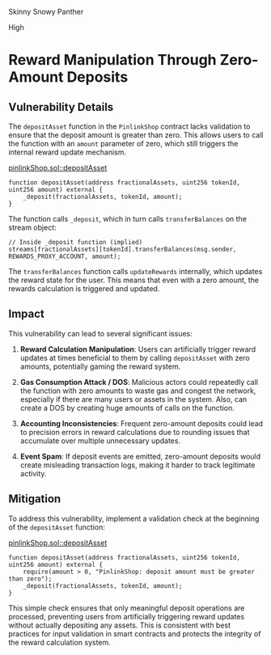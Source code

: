 Skinny Snowy Panther

High

# Reward Manipulation Through Zero-Amount Deposits

## Vulnerability Details

The `depositAsset` function in the `PinlinkShop` contract lacks validation to ensure that the deposit amount is greater than zero. This allows users to call the function with an `amount` parameter of zero, which still triggers the internal reward update mechanism.

[pinlinkShop.sol::depositAsset](https://github.com/sherlock-audit/2025-03-pinlink-rwa-tokenized-depin-marketplace/blob/main/marketplace-contracts/src/marketplaces/pinlinkShop.sol#L364)

```solidity
function depositAsset(address fractionalAssets, uint256 tokenId, uint256 amount) external {
    _deposit(fractionalAssets, tokenId, amount);
}
```

The function calls `_deposit`, which in turn calls `transferBalances` on the stream object:

```solidity
// Inside _deposit function (implied)
streams[fractionalAssets][tokenId].transferBalances(msg.sender, REWARDS_PROXY_ACCOUNT, amount);
```

The `transferBalances` function calls `updateRewards` internally, which updates the reward state for the user. This means that even with a zero amount, the rewards calculation is triggered and updated.

## Impact

This vulnerability can lead to several significant issues:

1. **Reward Calculation Manipulation**: Users can artificially trigger reward updates at times beneficial to them by calling `depositAsset` with zero amounts, potentially gaming the reward system.

2. **Gas Consumption Attack / DOS**: Malicious actors could repeatedly call the function with zero amounts to waste gas and congest the network, especially if there are many users or assets in the system. Also, can create a DOS by creating huge amounts of calls on the function.

3. **Accounting Inconsistencies**: Frequent zero-amount deposits could lead to precision errors in reward calculations due to rounding issues that accumulate over multiple unnecessary updates.

4. **Event Spam**: If deposit events are emitted, zero-amount deposits would create misleading transaction logs, making it harder to track legitimate activity.

## Mitigation

To address this vulnerability, implement a validation check at the beginning of the `depositAsset` function:

[pinlinkShop.sol::depositAsset](https://github.com/sherlock-audit/2025-03-pinlink-rwa-tokenized-depin-marketplace/blob/main/marketplace-contracts/src/marketplaces/pinlinkShop.sol#L364)

```solidity
function depositAsset(address fractionalAssets, uint256 tokenId, uint256 amount) external {
    require(amount > 0, "PinlinkShop: deposit amount must be greater than zero");
    _deposit(fractionalAssets, tokenId, amount);
}
```

This simple check ensures that only meaningful deposit operations are processed, preventing users from artificially triggering reward updates without actually depositing any assets. This is consistent with best practices for input validation in smart contracts and protects the integrity of the reward calculation system.